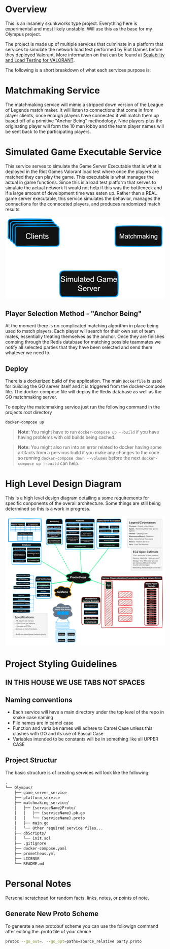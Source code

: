 # Overview
This is an insanely skunkworks type project. Everything here is experimental and most likely unstable.
Will use this as the base for my Olympus project.

The project is made up of multiple services that culminate in a platform that services to simulate the network load test performed by Riot Games before they deployed Valorant. More information on that can be found at [Scalability and Load Testing for VALORANT](https://technology.riotgames.com/news/scalability-and-load-testing-valorant). 

The following is a short breakdown of what each services purpose is: 

# Matchmaking Service
The matchmaking service will mimic a stripped down version of the League of Legends match maker. It will listen to connections that come in from player clients, once enough players have connected it will match them up based off of a primitive "Anchor Being" methodology. Nine players plus the originating player will form the 10 man lobby and the team player names will be sent back to the participating players.

# Simulated Game Executable Service
This service serves to simulate the Game Server Executable that is what is deployed in the Riot Games Valorant load test where once the players are matched they can play the game. This executable is what manages the actual in game functions. Since this is a load test platform that serves to simulate the actual network It would not help if this was the bottleneck and if a large amount of development time was eaten up. Rather than a REAL game server executable, this service simulates the behavior, manages the connections for the conneceted players, and produces randomized match results.

![Matchmaking to Game Server Flow](docs/images/gameServerFlow.png)

## Player Selection Method - "Anchor Being"
At the moment there is no complicated matching algorithm in place being used to match players. Each player will search for their own set of team mates, essentially treating themselves as the anchor. Once they are finishes combing through the Redis database for matching possible teammates we notify all selected parties that they have been selected and send them whatever we need to.

## Deploy
There is a dockerized build of the application. The main `Dockerfile` is used for building the GO server itself and it is triggered from the docker-compose file. The docker-compose file will deploy the Redis database as well as the GO matchmaking server. 

To deploy the matchmaking service just run the following command in the projects root directory
```bash
docker-compose up
```
> **Note:** You might have to run `docker-compose up --build` if you have having problems with old builds being cached. 

> **Note:** You might also run into an error related to docker having some artifacts from a pervious build if you make any changes to the code so running `docker-compose down --volumes` before the next `docker-compose up --build` can help.

# High Level Design Diagram
This is a high level design diagram detailing a some requirements for specific conponents of the overall architecture. Some things are still being determined so this is a work in progress.

![Design Diagram](docs/images/designDiagram.png)


# Project Styling Guidelines

## IN THIS HOUSE WE USE TABS NOT SPACES

## Naming conventions

- Each service will have a main directory under the top level of the repo in snake case naming
- File names are in camel case
- Function and varialbe names will adhere to Camel Case unless this clashes with GO and its use of Pascal Case
- Variables intended to be constants will be in something like all UPPER CASE

## Project Structur
The basic structure is of creating services will look like the following:
```
.
└── Olympus/
    ├── game_server_service
    ├── platform_service
    ├── matchmaking_service/
    │   ├── {serviceName}Proto/
    │   │   ├── {serviceName}.pb.go
    │   │   └── {serviceName}.proto
    │   ├── main.go
    │   └── Other required service files...
    ├── dbScripts/
    │   └── init.sql
    ├── .gitignore
    ├── docker-compose.yaml
    ├── prometheus.yml
    ├── LICENSE
    └── README.md
```


# Personal Notes

Personal scratchpad for random facts, links, notes, or points of note.

## Generate New Proto Scheme
To generate a new protobuf scheme you can use the followign command after editing the .proto file of your choice

```bash
protoc --go_out=. --go_opt=paths=source_relative party.proto
```